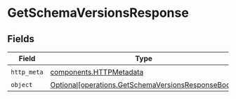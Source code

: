 # GetSchemaVersionsResponse


## Fields

| Field                                                                                                          | Type                                                                                                           | Required                                                                                                       | Description                                                                                                    |
| -------------------------------------------------------------------------------------------------------------- | -------------------------------------------------------------------------------------------------------------- | -------------------------------------------------------------------------------------------------------------- | -------------------------------------------------------------------------------------------------------------- |
| `http_meta`                                                                                                    | [components.HTTPMetadata](../../models/components/httpmetadata.md)                                             | :heavy_check_mark:                                                                                             | N/A                                                                                                            |
| `object`                                                                                                       | [Optional[operations.GetSchemaVersionsResponseBody]](../../models/operations/getschemaversionsresponsebody.md) | :heavy_minus_sign:                                                                                             | Success                                                                                                        |